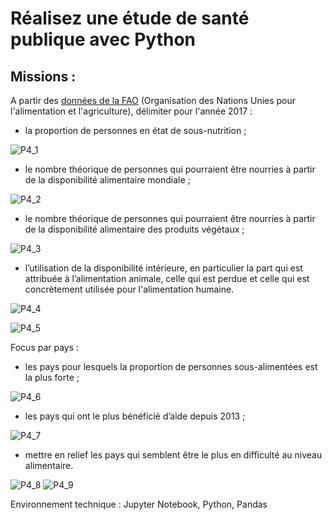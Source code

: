 # Réalisez une étude de santé publique avec Python

## Missions :

A partir des [données de la FAO](https://www.fao.org/faostat/fr/#home) (Organisation des Nations Unies pour l'alimentation et l'agriculture), délimiter pour l'année 2017 : 

- la proportion de personnes en état de sous-nutrition ;

![P4_1](https://user-images.githubusercontent.com/87067133/217355733-d97004ed-6f78-4ac5-8e9a-2e45f4cb2d50.png)


- le nombre théorique de personnes qui pourraient être nourries à partir de la disponibilité alimentaire mondiale ;

![P4_2](https://user-images.githubusercontent.com/87067133/217355757-1ce02ad3-d682-49fe-bb9d-07e5cf0d047c.png)


- le nombre théorique de personnes qui pourraient être nourries à partir de la disponibilité alimentaire des produits végétaux ;

![P4_3](https://user-images.githubusercontent.com/87067133/217355778-27f5c701-c00e-4f73-a502-6d434a2dcd6e.png)


- l’utilisation de la disponibilité intérieure, en particulier la part qui est attribuée à l’alimentation animale, celle qui est perdue et celle qui est concrètement utilisée pour l'alimentation humaine.

![P4_4](https://user-images.githubusercontent.com/87067133/217355840-ca2df77c-4a72-4cba-99d9-30fda9b6ce34.png)

![P4_5](https://user-images.githubusercontent.com/87067133/217355901-f6b150b1-e2a5-484a-8d74-c1d97658e64c.png)



Focus par pays :

- les pays pour lesquels la proportion de personnes sous-alimentées est la plus forte ; 

![P4_6](https://user-images.githubusercontent.com/87067133/217356432-4acb51c0-d661-47d8-bb7b-5ec4b785c2fc.png)



- les pays qui ont le plus bénéficié d’aide depuis 2013 ;

![P4_7](https://user-images.githubusercontent.com/87067133/217356470-dc8361ef-0194-4083-9e09-8d9e52f1f57e.png)



- mettre en relief les pays qui semblent être le plus en difficulté au niveau alimentaire.

![P4_8](https://user-images.githubusercontent.com/87067133/217356520-32b3bbfa-7e34-4b0c-aa40-d7b214b215db.png)
![P4_9](https://user-images.githubusercontent.com/87067133/217356737-53725b81-980b-46bb-aa36-3feca07b3e4d.png)



Environnement technique : Jupyter Notebook, Python, Pandas
